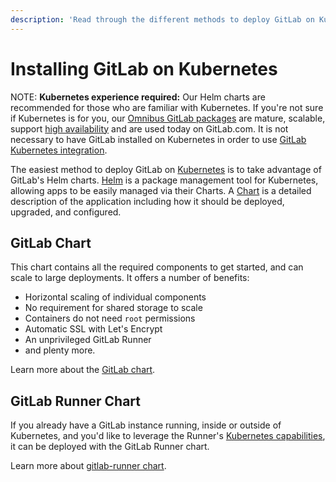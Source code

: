 ```yaml
---
description: 'Read through the different methods to deploy GitLab on Kubernetes.'
---
```


# Installing GitLab on Kubernetes

NOTE: **Kubernetes experience required:**
Our Helm charts are recommended for those who are familiar with Kubernetes.
If you're not sure if Kubernetes is for you, our
[Omnibus GitLab packages](../README.md#installing-gitlab-using-the-omnibus-gitlab-package-recommended)
are mature, scalable, support [high availability](../../administration/high_availability/README.md)
and are used today on GitLab.com.
It is not necessary to have GitLab installed on Kubernetes in order to use [GitLab Kubernetes integration](https://docs.gitlab.com/ee/user/project/clusters/index.html). 

The easiest method to deploy GitLab on [Kubernetes](https://kubernetes.io/) is
to take advantage of GitLab's Helm charts. [Helm](https://github.com/kubernetes/helm/blob/master/README.md)
is a package management tool for Kubernetes, allowing apps to be easily managed via their
Charts. A [Chart](https://github.com/kubernetes/charts) is a detailed description
of the application including how it should be deployed, upgraded, and configured.

## GitLab Chart

This chart contains all the required components to get started, and can scale to
large deployments. It offers a number of benefits:

- Horizontal scaling of individual components
- No requirement for shared storage to scale
- Containers do not need `root` permissions
- Automatic SSL with Let's Encrypt
- An unprivileged GitLab Runner
- and plenty more.

Learn more about the [GitLab chart](gitlab_chart.md).

## GitLab Runner Chart

If you already have a GitLab instance running, inside or outside of Kubernetes,
and you'd like to leverage the Runner's
[Kubernetes capabilities](https://docs.gitlab.com/runner/executors/kubernetes.html),
it can be deployed with the GitLab Runner chart.

Learn more about [gitlab-runner chart](gitlab_runner_chart.md).
